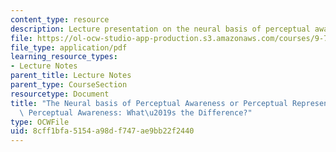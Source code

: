 ```yaml
---
content_type: resource
description: Lecture presentation on the neural basis of perceptual awareness.
file: https://ol-ocw-studio-app-production.s3.amazonaws.com/courses/9-71-functional-mri-of-high-level-vision-fall-2007/8cff1bfa5154a98df747ae9bb22f2440_lec7_awareness.pdf
file_type: application/pdf
learning_resource_types:
- Lecture Notes
parent_title: Lecture Notes
parent_type: CourseSection
resourcetype: Document
title: "The Neural basis of Perceptual Awareness or Perceptual Representation vs.\
  \ Perceptual Awareness: What\u2019s the Difference?"
type: OCWFile
uid: 8cff1bfa-5154-a98d-f747-ae9bb22f2440
---
```

